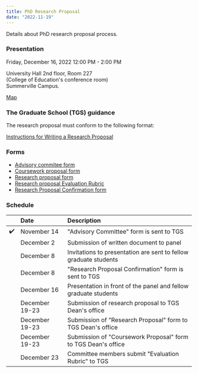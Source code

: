 ```yaml
---
title: PhD Research Proposal
date: "2022-11-19"
---
```


Details about PhD research proposal process.

### Presentation

Friday, December 16, 2022 12:00 PM - 2:00 PM

University Hall 2nd floor, Room 227  
(College of Education's conference room)  
Summerville Campus.

<a href="https://map.concept3d.com/?id=824#!m/268018"
target='blank'>Map</a>

### The Graduate School (TGS) guidance

The research proposal must conform to the following format:

[Instructions for Writing a Research Proposal](https://www.augusta.edu/gradschool/documents/writingaresearchproposal.pdf)

### Forms

- [Advisory commitee form](https://www.augusta.edu/gradschool/documents/advisory-committee-phd.pdf)
- [Coursework proposal form](https://www.augusta.edu/gradschool/documents/coursework_proposal-phd.pdf)
- [Research proposal form](https://www.augusta.edu/gradschool/documents/research-proposal-form-phd.pdf)
- [Research proposal Evaluation Rubric](https://www.augusta.edu/gradschool/documents/2018-research-proposal-rubric.pdf)
- [Research Proposal Confirmation form](https://www.augusta.edu/gradschool/documents/research_proposal_confirmation_form.docx)

### Schedule

|     | Date           | Description                                                      |
|-----|:---------------|:-----------------------------------------------------------------|
| ✔️  | November 14    | "Advisory Committee" form is sent to TGS                         |
|     | December 2     | Submission of written document to panel                          |
|     | December 8     | Invitations to presentation are sent to fellow graduate students |
|     | December 8     | "Research Proposal Confirmation" form is sent to TGS             |
|     | December 16    | Presentation in front of the panel and fellow graduate students  |
|     | December 19-23 | Submission of research proposal to TGS Dean's office             |
|     | December 19-23 | Submission of "Research Proposal" form to TGS Dean's office      |
|     | December 19-23 | Submission of "Coursework Proposal" form to TGS Dean's office    |
|     | December 23    | Committee members submit "Evaluation Rubric" to TGS             | 
